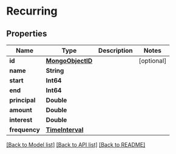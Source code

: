 # Recurring

## Properties
Name | Type | Description | Notes
------------ | ------------- | ------------- | -------------
**id** | [**MongoObjectID**](MongoObjectID.md) |  | [optional] 
**name** | **String** |  | 
**start** | **Int64** |  | 
**end** | **Int64** |  | 
**principal** | **Double** |  | 
**amount** | **Double** |  | 
**interest** | **Double** |  | 
**frequency** | [**TimeInterval**](TimeInterval.md) |  | 

[[Back to Model list]](../README.md#documentation-for-models) [[Back to API list]](../README.md#documentation-for-api-endpoints) [[Back to README]](../README.md)


